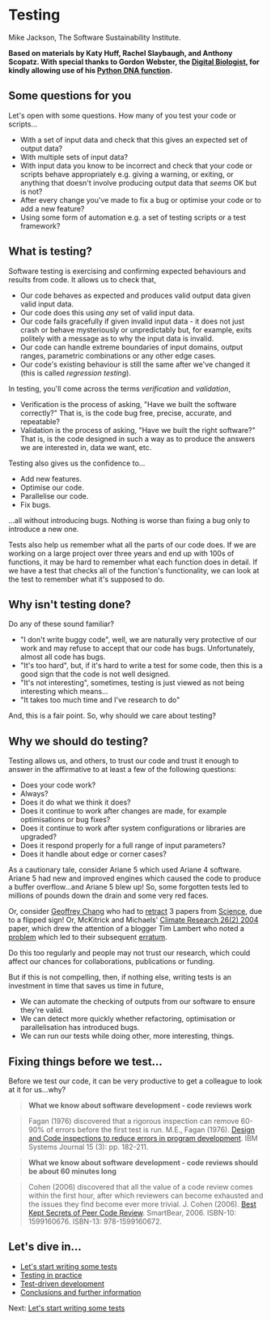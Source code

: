 # Testing

Mike Jackson, The Software Sustainability Institute. 

**Based on materials by Katy Huff, Rachel Slaybaugh, and Anthony Scopatz. With special thanks to Gordon Webster, the [Digital Biologist](http://www.digitalbiologist.com), for kindly allowing use of his [Python DNA function](http://www.digitalbiologist.com/2011/04/code-tutorial-getting-started-with-python.html).**

## Some questions for you

Let's open with some questions. How many of you test your code or scripts...

* With a set of input data and check that this gives an expected set of output data?
* With multiple sets of input data?
* With input data you know to be incorrect and check that your code or scripts behave appropriately e.g. giving a warning, or exiting, or anything that doesn't involve producing output data that *seems* OK but is not?
* After every change you've made to fix a bug or optimise your code or to add a new feature?
* Using some form of automation e.g. a set of testing scripts or a test framework?

## What is testing?

Software testing is exercising and confirming expected behaviours and results from code. It allows us to check that,

* Our code behaves as expected and produces valid output data given valid input data.
* Our code does this using *any* set of valid input data.
* Our code fails gracefully if given invalid input data - it does not just crash or behave mysteriously or unpredictably but, for example, exits politely with a message as to why the input data is invalid.
* Our code can handle extreme boundaries of input domains, output ranges, parametric combinations or any other edge cases.
* Our code's existing behaviour is still the same after we've changed it (this is called *regression testing*).

In testing, you'll come across the terms *verification* and *validation*,

* Verification is the process of asking, "Have we built the software correctly?" That is, is the code bug free, precise, accurate, and repeatable?
* Validation is the process of asking, "Have we built the right software?" That is, is the code designed in such a way as to produce the answers we are interested in, data we want, etc.

Testing also gives us the confidence to...

* Add new features.
* Optimise our code.
* Parallelise our code.
* Fix bugs.

...all without introducing bugs. Nothing is worse than fixing a bug only to introduce a new one.

Tests also help us remember what all the parts of our code does. If we are working on a large project over three years and end up with 100s of functions, it may be hard to remember what each function does in detail. If we have a test that checks all of the function's functionality, we can look at the test to remember what it's supposed to do.

## Why isn't testing done?

Do any of these sound familiar?

* "I don't write buggy code", well, we are naturally very protective of our work and may refuse to accept that our code has bugs. Unfortunately, almost all code has bugs.
* "It's too hard", but, if it's hard to write a test for some code, then this is a good sign that the code is not well designed.
* "It's not interesting", sometimes, testing is just viewed as not being interesting which means...
* "It takes too much time and I've research to do"

And, this is a fair point. So, why should we care about testing?

## Why we should do testing?

Testing allows us, and others, to trust our code and trust it enough to answer in the affirmative to at least a few of the following questions:

* Does your code work?
* Always?
* Does it do what we think it does?
* Does it continue to work after changes are made, for example optimisations or bug fixes?
* Does it continue to work after system configurations or libraries are upgraded?
* Does it respond properly for a full range of input parameters?
* Does it handle about edge or corner cases?

As a cautionary tale, consider Ariane 5 which used Ariane 4 software. Ariane 5 had new and improved engines which caused the code to produce a buffer overflow...and Ariane 5 blew up! So, some forgotten tests led to millions of pounds down the drain and some very red faces.

Or, consider [Geoffrey Chang](http://en.wikipedia.org/wiki/Geoffrey_Chang) who had to [retract](http://www.sciencemag.org/content/314/5807/1875.2.long) 3 papers from [Science](http://www.sciencemag.org), due to a flipped sign! Or, McKitrick and Michaels' [Climate Research 26(2) 2004](http://www.int-res.com/abstracts/cr/v26/n2/p159-173/) paper, which drew the attention of a blogger Tim Lambert who noted a [problem](http://crookedtimber.org/2004/08/25/mckitrick-mucks-it-up/) which led to their subsequent [erratum](http://www.int-res.com/articles/cr2004/27/c027p265.pdf).

Do this too regularly and people may not trust our research, which could affect our chances for collaborations, publications or funding.

But if this is not compelling, then, if nothing else, writing tests is an investment in time that saves us time in future,

* We can automate the checking of outputs from our software to ensure they're valid.
* We can detect more quickly whether refactoring, optimisation or parallelisation has introduced bugs.
* We can run our tests while doing other, more interesting, things.

## Fixing things before we test...

Before we test our code, it can be very productive to get a colleague to look at it for us...why?

> **What we know about software development - code reviews work** 

> Fagan (1976) discovered that a rigorous inspection can remove 60-90% of errors before the first test is run. 
> M.E., Fagan (1976). [Design and Code inspections to reduce errors in program development](http://www.mfagan.com/pdfs/ibmfagan.pdf). IBM Systems Journal 15 (3): pp. 182-211.

> **What we know about software development - code reviews should be about 60 minutes long** 

> Cohen (2006) discovered that all the value of a code review comes within the first hour, after which reviewers can become exhausted and the issues they find become ever more trivial.
> J. Cohen (2006). [Best Kept Secrets of Peer Code Review](http://smartbear.com/SmartBear/media/pdfs/best-kept-secrets-of-peer-code-review.pdf). SmartBear, 2006. ISBN-10: 1599160676. ISBN-13: 978-1599160672.

## Let's dive in...

* [Let's start writing some tests](Writing.md)
* [Testing in practice](RealWorld.md)
* [Test-driven development](TDD.md)
* [Conclusions and further information](Conclusion.md)

Next: [Let's start writing some tests](Writing.md)


